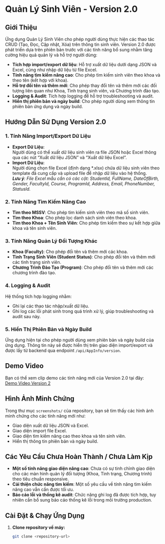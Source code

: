 # Quản Lý Sinh Viên - Version 2.0

## Giới Thiệu

Ứng dụng Quản Lý Sinh Viên cho phép người dùng thực hiện các thao tác CRUD (Tạo, Đọc, Cập nhật, Xóa) trên thông tin sinh viên. Version 2.0 được phát triển dựa trên phiên bản trước với các tính năng bổ sung nhằm tăng cường hiệu quả quản lý và hỗ trợ người dùng:

- **Tích hợp import/export dữ liệu**: Hỗ trợ xuất dữ liệu dưới dạng JSON và Excel, cũng như nhập dữ liệu từ file Excel.
- **Tính năng tìm kiếm nâng cao**: Cho phép tìm kiếm sinh viên theo khoa và theo tên (kết hợp với khoa).
- **Hỗ trợ đổi tên và thêm mới**: Cho phép thay đổi tên và thêm mới các đối tượng liên quan như Khoa, Tình trạng sinh viên, và Chương trình đào tạo.
- **Logging & Audit**: Tích hợp logging để hỗ trợ troubleshooting và audit.
- **Hiển thị phiên bản và ngày build**: Cho phép người dùng xem thông tin phiên bản ứng dụng và ngày build.

## Hướng Dẫn Sử Dụng Version 2.0

### 1. Tính Năng Import/Export Dữ Liệu

- **Export Dữ Liệu**:  
  Người dùng có thể xuất dữ liệu sinh viên ra file JSON hoặc Excel thông qua các nút “Xuất dữ liệu JSON” và “Xuất dữ liệu Excel”.
- **Import Dữ Liệu**:  
  Người dùng chọn file Excel (định dạng \*.xlsx) chứa dữ liệu sinh viên theo template đã cung cấp và upload file để nhập dữ liệu vào hệ thống.  
  _**Lưu ý**: File Excel mẫu cần có các cột: StudentId, FullName, DateOfBirth, Gender, FacultyId, Course, ProgramId, Address, Email, PhoneNumber, StatusId._

### 2. Tính Năng Tìm Kiếm Nâng Cao

- **Tìm theo MSSV**: Cho phép tìm kiếm sinh viên theo mã số sinh viên.
- **Tìm theo Khoa**: Cho phép lọc danh sách sinh viên theo khoa.
- **Tìm theo Khoa + Tên Sinh Viên**: Cho phép tìm kiếm theo sự kết hợp giữa khoa và tên sinh viên.

### 3. Tính Năng Quản Lý Đối Tượng Khác

- **Khoa (Faculty)**: Cho phép đổi tên và thêm mới các khoa.
- **Tình Trạng Sinh Viên (Student Status)**: Cho phép đổi tên và thêm mới các tình trạng sinh viên.
- **Chương Trình Đào Tạo (Program)**: Cho phép đổi tên và thêm mới các chương trình đào tạo.

### 4. Logging & Audit

Hệ thống tích hợp logging nhằm:

- Ghi lại các thao tác nhập/xuất dữ liệu.
- Ghi log các lỗi phát sinh trong quá trình xử lý, giúp troubleshooting và audit sau này.

### 5. Hiển Thị Phiên Bản và Ngày Build

Ứng dụng hiện tại cho phép người dùng xem phiên bản và ngày build của ứng dụng. Thông tin này sẽ được hiển thị trên giao diện import/export và được lấy từ backend qua endpoint `/api/AppInfo/version`.

## Demo Video

Bạn có thể xem clip demo các tính năng mới của Version 2.0 tại đây:  
[Demo Video Version 2](https://drive.google.com/file/d/1604EpAfp3aGwsyvBmw78_7ICM_SWNWsJ/view?usp=sharing)

## Hình Ảnh Minh Chứng

Trong thư mục `screenshots/` của repository, bạn sẽ tìm thấy các hình ảnh minh chứng cho các tính năng mới như:

- Giao diện xuất dữ liệu JSON và Excel.
- Giao diện import file Excel.
- Giao diện tìm kiếm nâng cao theo khoa và tên sinh viên.
- Hiển thị thông tin phiên bản và ngày build.

## Các Yêu Cầu Chưa Hoàn Thành / Chưa Làm Kịp

- **Một số tính năng giao diện nâng cao**: Chưa có sự tinh chỉnh giao diện cho các màn hình quản lý đối tượng (Khoa, Tình trạng, Chương trình) theo tiêu chuẩn responsive.
- **Cải thiện chức năng tìm kiếm**: Một số yêu cầu về tính năng tìm kiếm nâng cao vẫn cần được tối ưu.
- **Báo cáo lỗi và thống kê audit**: Chức năng ghi log đã được tích hợp, tuy nhiên cần bổ sung báo cáo thống kê lỗi trong môi trường production.

## Cài Đặt & Chạy Ứng Dụng

1. **Clone repository về máy:**
   ```bash
   git clone <repository-url>
   ```
